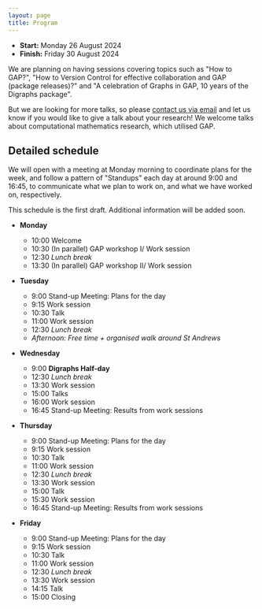 ```yaml
---
layout: page
title: Program
---
```



* __Start:__ Monday 26 August 2024 <!-- , 9:00 UTC -->
* __Finish:__ Friday 30 August 2024

We are planning on having sessions covering topics such as "How to GAP?", "How to Version Control for effective collaboration and GAP (package releases)?" and "A celebration of Graphs in GAP, 10 years of the Digraphs package".

But we are looking for more talks, so please <a href="mailto:{{site.email}}">contact us via email</a> and let us know if you would like to give a talk about your research! We welcome talks about computational mathematics research, which utilised GAP.
## Detailed schedule

We will open with a meeting at Monday morning to coordinate plans for the week,
and follow a pattern of "Standups" each day at around 9:00 and 16:45, to
communicate what we plan to work on, and what we have worked on, respectively.

This schedule is the first draft. Additional information will be added soon.

- **Monday**
  - 10:00 Welcome 
  - 10:30 (In parallel) GAP workshop I/ Work session
  - 12:30 *Lunch break*
  - 13:30 (In parallel) GAP workshop II/ Work session

- **Tuesday**
  - 9:00 Stand-up Meeting: Plans for the day
  - 9:15 Work session
  - 10:30 Talk
  - 11:00 Work session
  - 12:30 *Lunch break*
  - *Afternoon: Free time + organised walk around St Andrews*

- **Wednesday** 
  - 9:00 **Digraphs Half-day**
  - 12:30 *Lunch break*
  - 13:30 Work session
  - 15:00 Talks
  - 16:00 Work session
  - 16:45 Stand-up Meeting: Results from work sessions

- **Thursday**
  - 9:00 Stand-up Meeting: Plans for the day
  - 9:15 Work session
  - 10:30 Talk
  - 11:00 Work session
  - 12:30 *Lunch break*
  - 13:30 Work session
  - 15:00 Talk
  - 15:30 Work session
  - 16:45 Stand-up Meeting: Results from work sessions

- **Friday**
  - 9:00 Stand-up Meeting: Plans for the day
  - 9:15 Work session
  - 10:30 Talk
  - 11:00 Work session
  - 12:30 *Lunch break*
  - 13:30 Work session
  - 14:15 Talk
  - 15:00 Closing



<!-- 
We will open with a meeting at 10:00 on Monday to coordinate plans for the week,
and follow a pattern of "Standups" each day at around 9:00 and 16:30, to
communicate what we plan to work on, and what we have worked on, respectively.
We will close the meeting at around 15:00 on Friday.

This schedule is the first draft. Additional information will be added soon.


- **Monday**
  - 10:00 Opening of GAPDays 
  - 10:10 Introduction of everyone and final planning of schedule
  - 11:00 Setup session
  - 12:00 *Lunch break*
  - 13:30 Talk: *"The GAPic package"*, Lukas Schnelle ([link](https://github.com/GAP-ART-RWTH/GAPic))
  - 14:00 Work session: How to work with and contribute to GAP (also possible git crash course)
      - Maybe already working on some good first issues
  - 15:30 Plan for starting with new package list, especially setting of goals
  - 16:30 Stand-up Meeting: Results of first work session and plans for the coming days


- **Tuesday**
  - 9:00 Stand-up Meeting: Plans for the day
  - 9:30 Work session: new package list (e.g. mockups, precise planning of functions)
  - 11:00 Talk: *"How to set up a package website using GitHub and Jekyll"* (Max Horn)
  - 12:00 *Lunch break*
  - 13:30 Talk: *"The vector enumerator"*, Florian Heine & Nicolaus Jacobsen ([slides]({{ site.baseurl }}/slides/VectorEnumeration.pdf))
  - 13:50 Talk: *"Richard Parker, the Meataxe and the algorithm that was one optimisation too far."*, Stephen Linton ([abstract]({{ site.baseurl }}/abstracts/linton))
  - 14:00 Work session: transition plan for package list from old website
  - 15:30 Plan for implementing results from today
  - 16:30 Stand-up Meeting: Results from work sessions

- **Wednesday**
  - 9:00 Stand-up Meeting: Plans for the day
  - Work session
  - 12:00 *Lunch break*
  - 13:30 Talk: *"CoreFreeSub - a package to compute faithful transitive permutation representations of groups"*, Claudio Piedade ([link](https://github.com/CAPiedade/corefreesub)) ([abstract]({{ site.baseurl }}/abstracts/piedade))
  - Work session
  - 16:30 Stand-up Meeting: Results from new package list
  - 19:00 Conference dinner ([Restaurant Spinnrädel](https://spinnraedl.de))

- **Thursday**
  - 9:00 Stand-up Meeting: Plans for the day
  - Work session
  - 12:00 *Lunch break*
  - 13:30 Talk: *"LocalNR package and its applications"*, Iryna Raievska and Maryna Raievska ([link](https://github.com/gap-packages/LocalNR)) ([abstract]({{ site.baseurl }}/abstracts/raievska))
  - 14:00 *"Kres -- mathematical synthesis for secure microchips”*, Nusa Zidaric ([link](https://github.com/nzidaric))
  - Work session
  - 16:30 Stand-up Meeting: Results from cleaning up permutation actions

- **Friday**
  - 9:00 Stand-up meeting: Remaing tasks to clean finishing of GAPDays
  - 9:30 Work session: wrap up projects
  - 12:00 *Lunch break*
  - 13:30 Work session: Future GAPDays and feedback
  - 15:00 **Closing of GAPDays**


## Digital participation

For digital participants we created a [Gather.town meeting room, click here](https://app.gather.town/app/8v9jQV7Yeftv5bz1/GAPDays).

## Topics and projects

See this [HackMD](https://hackmd.io/e8lkzGISSRqoDscXa92uyw)
-->